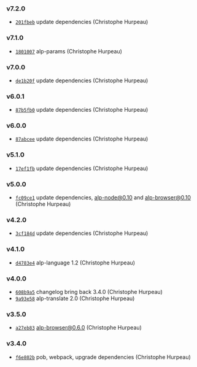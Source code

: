### v7.2.0

- [`201fbeb`](https://github.com/alpjs/alp/commit/201fbeb2516a279ac62d7f5b3a96b07c29b03d25) update dependencies (Christophe Hurpeau)

### v7.1.0

- [`1801007`](https://github.com/alpjs/alp/commit/1801007274c30831e6b8a7682062953440664c82) alp-params (Christophe Hurpeau)

### v7.0.0

- [`de1b20f`](https://github.com/alpjs/alp/commit/de1b20fe617f9134a2017ff56278ce563ecc745d) update dependencies (Christophe Hurpeau)

### v6.0.1

- [`87b5fb0`](https://github.com/alpjs/alp/commit/87b5fb0ac3f9f87e7034e384bd3f721676a28760) update dependencies (Christophe Hurpeau)

### v6.0.0

- [`87abcee`](https://github.com/alpjs/alp/commit/87abceeba34c6a3128907ae22d45d13fa905b732) update dependencies (Christophe Hurpeau)

### v5.1.0

- [`17ef1fb`](https://github.com/alpjs/alp/commit/17ef1fbb8d4808002ab1d924861738c876088217) update dependencies (Christophe Hurpeau)

### v5.0.0

- [`fc09ce1`](https://github.com/alpjs/alp/commit/fc09ce105cadc5dc23a4c01c0afa0b03b17beade) update dependencies, alp-node@0.10 and alp-browser@0.10 (Christophe Hurpeau)

### v4.2.0

- [`3cf184d`](https://github.com/alpjs/alp/commit/3cf184db008279078f1f7048ee44a5d9552a149f) update dependencies (Christophe Hurpeau)

### v4.1.0

- [`d4783e4`](https://github.com/alpjs/alp/commit/d4783e4b3cf4ddb657503dcb88964b1c159c2255) alp-language 1.2 (Christophe Hurpeau)

### v4.0.0

- [`608b9a5`](https://github.com/alpjs/alp/commit/608b9a5250aab72aa0b9731b4438264eee8bbd90) changelog bring back 3.4.0 (Christophe Hurpeau)
- [`9a93e58`](https://github.com/alpjs/alp/commit/9a93e5808081cb5391edc3feb848e233218147bc) alp-translate 2.0 (Christophe Hurpeau)

### v3.5.0

- [`a27eb83`](https://github.com/alpjs/alp/commit/a27eb83f3f3e03d00b2611d6e8fdb07fce24e757) alp-browser@0.6.0 (Christophe Hurpeau)

### v3.4.0

- [`f6e802b`](https://github.com/alpjs/alp/commit/f6e802b73bc606abecb5542f193ebeca37eba64b) pob, webpack, upgrade dependencies (Christophe Hurpeau)
